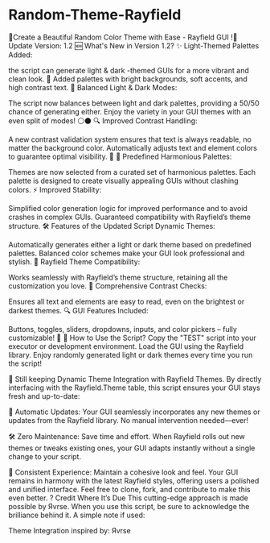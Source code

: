 # Random-Theme-Rayfield
🌈Create a Beautiful Random Color Theme with Ease - Rayfield GUI !🌈
Update Version: 1.2 
🆕 What's New in Version 1.2?
✨ Light-Themed Palettes Added:

the script can generate light & dark -themed GUIs for a more vibrant and clean look. 🌟
Added palettes with bright backgrounds, soft accents, and high contrast text.
🎨 Balanced Light & Dark Modes:

The script now balances between light and dark palettes, providing a 50/50 chance of generating either.
Enjoy the variety in your GUI themes with an even split of modes! ⚪⚫
🔍 Improved Contrast Handling:

A new contrast validation system ensures that text is always readable, no matter the background color.
Automatically adjusts text and element colors to guarantee optimal visibility. 👀
🌟 Predefined Harmonious Palettes:

Themes are now selected from a curated set of harmonious palettes.
Each palette is designed to create visually appealing GUIs without clashing colors.
⚡ Improved Stability:

Simplified color generation logic for improved performance and to avoid crashes in complex GUIs.
Guaranteed compatibility with Rayfield’s theme structure.
🛠️ Features of the Updated Script
Dynamic Themes:

Automatically generates either a light or dark theme based on predefined palettes.
Balanced color schemes make your GUI look professional and stylish. 🌈
Rayfield Theme Compatibility:

Works seamlessly with Rayfield’s theme structure, retaining all the customization you love. 🎨
Comprehensive Contrast Checks:

Ensures all text and elements are easy to read, even on the brightest or darkest themes. 🔍
GUI Features Included:

Buttons, toggles, sliders, dropdowns, inputs, and color pickers – fully customizable! 🔘
📜 How to Use the Script?
Copy the "TEST" script into your executor or development environment.
Load the GUI using the Rayfield library.
Enjoy randomly generated light or dark themes every time you run the script!

🚀 Still keeping Dynamic Theme Integration with Rayfield Themes.
By directly interfacing with the Rayfield.Theme table, this script ensures your GUI stays fresh and up-to-date:

🔄 Automatic Updates: Your GUI seamlessly incorporates any new themes or updates from the Rayfield library. No manual intervention needed—ever!

🛠️ Zero Maintenance: Save time and effort. When Rayfield rolls out new themes or tweaks existing ones, your GUI adapts instantly without a single change to your script.

🎨 Consistent Experience: Maintain a cohesive look and feel. Your GUI remains in harmony with the latest Rayfield styles, offering users a polished and unified interface.
Feel free to clone, fork, and contribute to make this even better. ?
Credit Where It’s Due
This cutting-edge approach is made possible by Яvrse.
When you use this script, be sure to acknowledge the brilliance behind it. 
A simple note if used:

Theme Integration inspired by: Яvrse 
